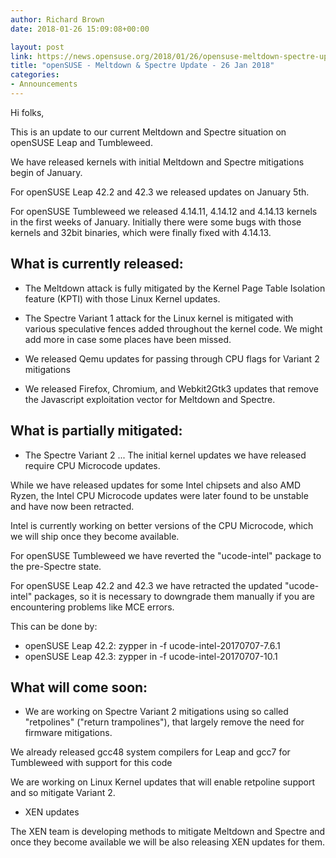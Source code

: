 ```yaml
---
author: Richard Brown
date: 2018-01-26 15:09:08+00:00

layout: post
link: https://news.opensuse.org/2018/01/26/opensuse-meltdown-spectre-update-26-jan-2018/
title: "openSUSE - Meltdown & Spectre Update - 26 Jan 2018"
categories:
- Announcements
---
```

Hi folks,

This is an update to our current Meltdown and Spectre situation on openSUSE Leap and Tumbleweed.

We have released kernels with initial Meltdown and Spectre mitigations begin of January.

For openSUSE Leap 42.2 and 42.3 we released updates on January 5th.

For openSUSE Tumbleweed we released 4.14.11, 4.14.12 and 4.14.13 kernels in the first weeks of January.
Initially there were some bugs with those kernels and 32bit binaries, which were finally fixed with 4.14.13.


## What is currently released:


- The Meltdown attack is fully mitigated by the Kernel Page Table Isolation feature (KPTI) with those Linux Kernel updates.

- The Spectre Variant 1 attack for the Linux kernel is mitigated with various speculative fences added throughout the kernel code. We might add more in case some places have been missed.

- We released Qemu updates for passing through CPU flags for Variant 2 mitigations

- We released Firefox, Chromium, and Webkit2Gtk3 updates that remove the Javascript exploitation vector for Meltdown and Spectre.


## What is partially mitigated:


- The Spectre Variant 2 ... The initial kernel updates we have released require CPU Microcode updates.

While we have released updates for some Intel chipsets and also AMD Ryzen, the Intel CPU Microcode updates were later found to be unstable and have now been retracted.

Intel is currently working on better versions of the CPU Microcode, which we will ship once they become available.

For openSUSE Tumbleweed we have reverted the "ucode-intel" package to the pre-Spectre state.

For openSUSE Leap 42.2 and 42.3 we have retracted the updated "ucode-intel" packages, so it is necessary to downgrade them manually if you are encountering problems like MCE errors.

This can be done by:

- openSUSE Leap 42.2: zypper in -f ucode-intel-20170707-7.6.1
- openSUSE Leap 42.3: zypper in -f ucode-intel-20170707-10.1


## What will come soon:


- We are working on Spectre Variant 2 mitigations using so called "retpolines" ("return trampolines"), that largely remove the need for firmware mitigations.

We already released gcc48 system compilers for Leap and gcc7 for Tumbleweed with support for this code

We are working on Linux Kernel updates that will enable retpoline support and so mitigate Variant 2.

- XEN updates

The XEN team is developing methods to mitigate Meltdown and Spectre and once they become available we will be also releasing XEN updates for them.

		

